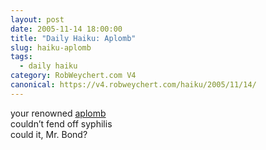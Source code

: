 ```yaml
---
layout: post
date: 2005-11-14 18:00:00
title: "Daily Haiku: Aplomb"
slug: haiku-aplomb
tags:
  - daily haiku
category: RobWeychert.com V4
canonical: https://v4.robweychert.com/haiku/2005/11/14/
---
```


your renowned [aplomb](http://dictionary.reference.com/wordoftheday/archive/2005/11/14.html)  
couldn’t fend off syphilis  
could it, Mr. Bond?